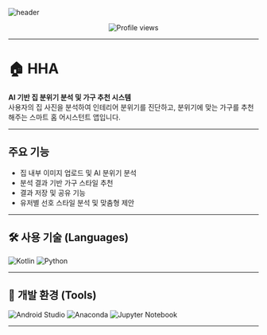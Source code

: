 <!-- 헤더 배너 -->
![header](https://capsule-render.vercel.app/api?type=waving&color=gradient&height=120&animation=fadeIn&section=footer&text=%F0%9F%8F%A0%20HHA)


<!-- 방문자 카운트 -->
<p align="center">
  <img src="https://komarev.com/ghpvc/?username=001014k&style=flat-square&color=blue" alt="Profile views" />
</p>

---

# 🏠 HHA

**AI 기반 집 분위기 분석 및 가구 추천 시스템**  
사용자의 집 사진을 분석하여 인테리어 분위기를 진단하고, 분위기에 맞는 가구를 추천해주는 스마트 홈 어시스턴트 앱입니다.

---

## 주요 기능
- 집 내부 이미지 업로드 및 AI 분위기 분석
- 분석 결과 기반 가구 스타일 추천
- 결과 저장 및 공유 기능
- 유저별 선호 스타일 분석 및 맞춤형 제안

---

## 🛠️ 사용 기술 (Languages)

<p>
  <img src="https://img.shields.io/badge/Kotlin-0095D5?style=flat&logo=kotlin&logoColor=white" alt="Kotlin" />
  <img src="https://img.shields.io/badge/Python-3776AB?style=flat&logo=python&logoColor=white" alt="Python" />
</p>


---

## 🧰 개발 환경 (Tools)

<p>
  <img src="https://img.shields.io/badge/Android_Studio-3DDC84?style=flat&logo=android-studio&logoColor=white" alt="Android Studio" />
  <img src="https://img.shields.io/badge/Anaconda-44A833?style=flat&logo=anaconda&logoColor=white" alt="Anaconda" />
  <img src="https://img.shields.io/badge/Jupyter-F37626?style=flat&logo=jupyter&logoColor=white" alt="Jupyter Notebook" />
</p>

---
